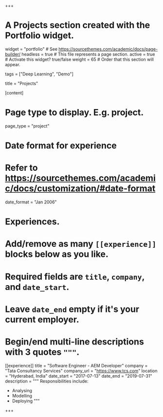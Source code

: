 +++
# A Projects section created with the Portfolio widget.
widget = "portfolio"  # See https://sourcethemes.com/academic/docs/page-builder/
headless = true  # This file represents a page section.
active = true  # Activate this widget? true/false
weight = 65  # Order that this section will appear.

tags = ["Deep Learning", "Demo"]

title = "Projects"


[content]

  # Page type to display. E.g. project.
  page_type = "project"

# Date format for experience

#   Refer to https://sourcethemes.com/academic/docs/customization/#date-format

date_format = "Jan 2006"

# Experiences.

#   Add/remove as many `[[experience]]` blocks below as you like.

#   Required fields are `title`, `company`, and `date_start`.

#   Leave `date_end` empty if it's your current employer.

#   Begin/end multi-line descriptions with 3 quotes `"""`.

[[experience]]
  title = "Software Engineer - AEM Developer"
  company = "Tata Consultancy Services"
  company_url = "https://www.tcs.com"
  location = "Hyderabad, India"
  date_start = "2017-07-13"
  date_end = "2019-07-31"
  description = """
  Responsibilities include:

  * Analysing
  * Modelling
  * Deploying
    """

+++


